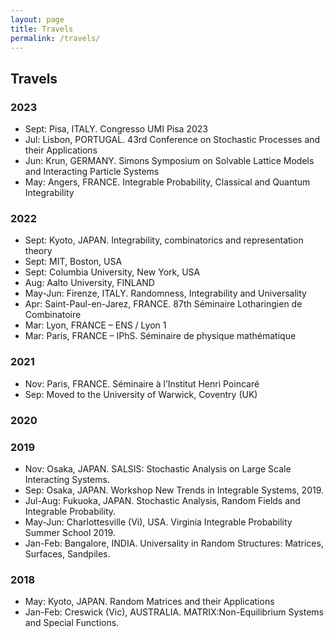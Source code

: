 ```yaml
---
layout: page
title: Travels
permalink: /travels/
---
```


## Travels

### 2023
- Sept: Pisa, ITALY. Congresso UMI Pisa 2023
- Jul: Lisbon, PORTUGAL. 43rd Conference on Stochastic Processes and their Applications
- Jun: Krun, GERMANY.  Simons Symposium on Solvable Lattice Models and Interacting Particle Systems
- May: Angers, FRANCE. Integrable Probability, Classical and Quantum Integrability

### 2022
- Sept: Kyoto, JAPAN. Integrability, combinatorics and representation theory
- Sept: MIT, Boston, USA
- Sept: Columbia University, New York, USA
- Aug: Aalto University, FINLAND
- May-Jun: Firenze, ITALY. Randomness, Integrability and Universality
- Apr: Saint-Paul-en-Jarez, FRANCE. 87th Séminaire Lotharingien de Combinatoire
- Mar: Lyon, FRANCE – ENS / Lyon 1
- Mar: Paris, FRANCE – IPhS. Séminaire de physique mathématique

### 2021

- Nov: Paris, FRANCE. Séminaire à l’Institut Henri Poincaré
- Sep: Moved to the University of Warwick, Coventry (UK)


### 2020

### 2019

- Nov: Osaka, JAPAN. SALSIS: Stochastic Analysis on Large Scale Interacting Systems.
- Sep: Osaka, JAPAN. Workshop New Trends in Integrable Systems, 2019.
- Jul-Aug: Fukuoka, JAPAN. Stochastic Analysis, Random Fields and Integrable Probability.
- May-Jun: Charlottesville (Vi), USA. Virginia Integrable Probability Summer School 2019.
- Jan-Feb: Bangalore, INDIA. Universality in Random Structures: Matrices, Surfaces, Sandpiles.


### 2018
- May: Kyoto, JAPAN. Random Matrices and their Applications
- Jan-Feb: Creswick (Vic), AUSTRALIA. MATRIX:Non-Equilibrium Systems and Special Functions.

